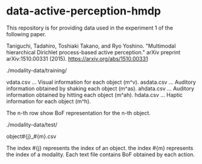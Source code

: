 # data-active-perception-hmdp

This repository is for providing data used in the experiment 1 of the following paper.

Taniguchi, Tadahiro, Toshiaki Takano, and Ryo Yoshino. "Multimodal hierarchical Dirichlet process-based active perception." arXiv preprint arXiv:1510.00331 (2015).
https://arxiv.org/abs/1510.00331

./modality-data/training/

  vdata.csv ... Visual information for each object (m^v).
  asdata.csv ... Auditory information obtained by shaking each object (m^as).
  ahdata.csv ... Auditory information obtained by hitting each object (m^ah).
  hdata.csv ... Haptic information for each object (m^h).

  The n-th row show BoF representation for the n-th object.

./modality-data/test/

  object#{j}\_#{m}.csv
  
  The index #{j} represents the index of an object.
  the index #{m} represents the index of a modality.
  Each text file contains BoF obtained by each action.
  
  

